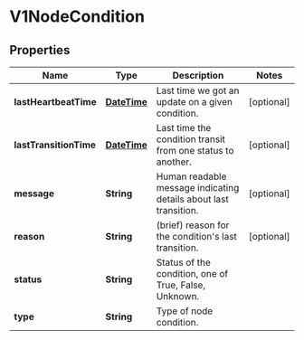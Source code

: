 

# V1NodeCondition

## Properties

Name | Type | Description | Notes
------------ | ------------- | ------------- | -------------
**lastHeartbeatTime** | [**DateTime**](DateTime.md) | Last time we got an update on a given condition. |  [optional]
**lastTransitionTime** | [**DateTime**](DateTime.md) | Last time the condition transit from one status to another. |  [optional]
**message** | **String** | Human readable message indicating details about last transition. |  [optional]
**reason** | **String** | (brief) reason for the condition&#39;s last transition. |  [optional]
**status** | **String** | Status of the condition, one of True, False, Unknown. | 
**type** | **String** | Type of node condition. | 



